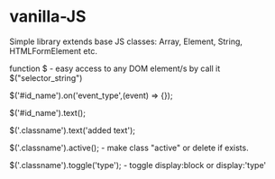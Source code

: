 # vanilla-JS
Simple library extends base JS classes: Array, Element, String, HTMLFormElement etc.

function $ - easy access to any DOM element/s by call it $("selector_string")

$('#id_name').on('event_type',(event) => {});

$('#id_name').text();

$('.classname').text('added text');

$('.classname').active(); - make class "active" or delete if exists.

$('.classname').toggle('type'); - toggle display:block or display:'type'
